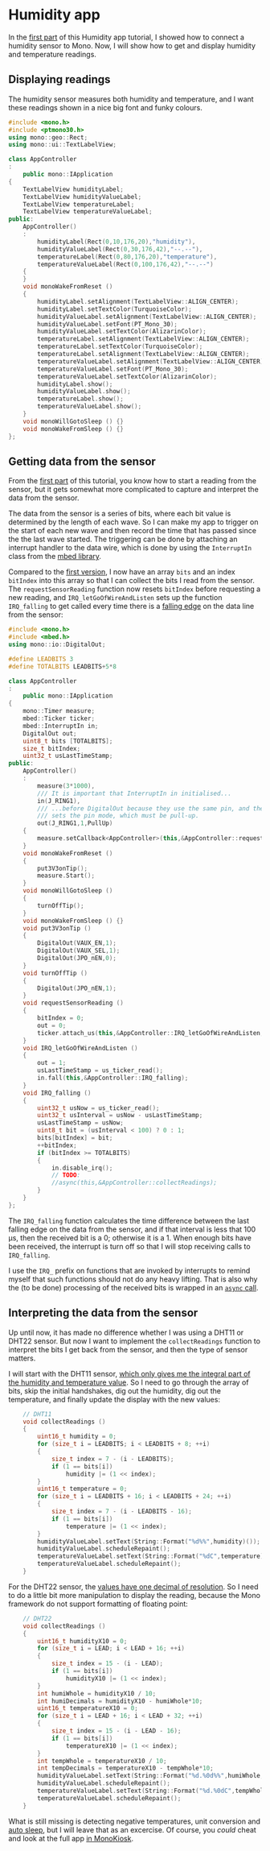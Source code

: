# Humidity app

In the [first part](humidity-hardware.md) of this Humidity app tutorial, I showed how to connect a humidity sensor to Mono.  Now, I will show how to get and display humidity and temperature readings.

## Displaying readings

The humidity sensor measures both humidity and temperature, and I want these readings shown in a nice big font and funky colours.

```c++
#include <mono.h>
#include <ptmono30.h>
using mono::geo::Rect;
using mono::ui::TextLabelView;

class AppController
:
    public mono::IApplication
{
    TextLabelView humidityLabel;
    TextLabelView humidityValueLabel;
    TextLabelView temperatureLabel;
    TextLabelView temperatureValueLabel;
public:
    AppController()
    :
        humidityLabel(Rect(0,10,176,20),"humidity"),
        humidityValueLabel(Rect(0,30,176,42),"--.--"),
        temperatureLabel(Rect(0,80,176,20),"temperature"),
        temperatureValueLabel(Rect(0,100,176,42),"--.--")
    {
    }
    void monoWakeFromReset ()
    {
        humidityLabel.setAlignment(TextLabelView::ALIGN_CENTER);
        humidityLabel.setTextColor(TurquoiseColor);
        humidityValueLabel.setAlignment(TextLabelView::ALIGN_CENTER);
        humidityValueLabel.setFont(PT_Mono_30);
        humidityValueLabel.setTextColor(AlizarinColor);
        temperatureLabel.setAlignment(TextLabelView::ALIGN_CENTER);
        temperatureLabel.setTextColor(TurquoiseColor);
        temperatureLabel.setAlignment(TextLabelView::ALIGN_CENTER);
        temperatureValueLabel.setAlignment(TextLabelView::ALIGN_CENTER);
        temperatureValueLabel.setFont(PT_Mono_30);
        temperatureValueLabel.setTextColor(AlizarinColor);
        humidityLabel.show();
        humidityValueLabel.show();
        temperatureLabel.show();
        temperatureValueLabel.show();
    }
    void monoWillGotoSleep () {}
    void monoWakeFromSleep () {}
};
```

## Getting data from the sensor

From the [first part](humidity-hardware.md) of this tutorial, you know how to start a reading from the sensor, but it gets somewhat more complicated to capture and interpret the data from the sensor.

The data from the sensor is a series of bits, where each bit value is determined by the length of each wave.  So I can make my app to trigger on the start of each new wave and then record the time that has passed since the the last wave started.  The triggering can be done by attaching an interrupt handler to the data wire, which is done by using the `InterruptIn` class from the [mbed  library](https://developer.mbed.org/handbook/InterruptIn).

Compared to the [first version](humidity-hardware.md), I now have an array `bits` and an index `bitIndex` into this array so that I can collect the bits I read from the sensor.  The `requestSensorReading` function now resets `bitIndex` before requesting a new reading, and `IRQ_letGoOfWireAndListen` sets up the function `IRQ_falling` to get called every time there is a [falling edge](https://en.wikipedia.org/wiki/Signal_edge) on the data line from the sensor:

```c++
#include <mono.h>
#include <mbed.h>
using mono::io::DigitalOut;

#define LEADBITS 3
#define TOTALBITS LEADBITS+5*8

class AppController
:
    public mono::IApplication
{
    mono::Timer measure;
    mbed::Ticker ticker;
    mbed::InterruptIn in;
    DigitalOut out;
    uint8_t bits [TOTALBITS];
    size_t bitIndex;
    uint32_t usLastTimeStamp;
public:
    AppController()
    :
        measure(3*1000),
        /// It is important that InterruptIn in initialised...
        in(J_RING1),
        /// ...before DigitalOut because they use the same pin, and the initialisation
        /// sets the pin mode, which must be pull-up.
        out(J_RING1,1,PullUp)
    {
        measure.setCallback<AppController>(this,&AppController::requestSensorReading);
    }
    void monoWakeFromReset ()
    {
        put3V3onTip();
        measure.Start();
    }
    void monoWillGotoSleep ()
    {
        turnOffTip();
    }
    void monoWakeFromSleep () {}
    void put3V3onTip ()
    {
        DigitalOut(VAUX_EN,1);
        DigitalOut(VAUX_SEL,1);
        DigitalOut(JPO_nEN,0);
    }
    void turnOffTip ()
    {
        DigitalOut(JPO_nEN,1);
    }
    void requestSensorReading ()
    {
        bitIndex = 0;
        out = 0;
        ticker.attach_us(this,&AppController::IRQ_letGoOfWireAndListen,18*1000);
    }
    void IRQ_letGoOfWireAndListen ()
    {
        out = 1;
        usLastTimeStamp = us_ticker_read();
        in.fall(this,&AppController::IRQ_falling);
    }
    void IRQ_falling ()
    {
        uint32_t usNow = us_ticker_read();
        uint32_t usInterval = usNow - usLastTimeStamp;
        usLastTimeStamp = usNow;
        uint8_t bit = (usInterval < 100) ? 0 : 1;
        bits[bitIndex] = bit;
        ++bitIndex;
        if (bitIndex >= TOTALBITS)
        {
            in.disable_irq();
            // TODO:
            //async(this,&AppController::collectReadings);
        }
    }
};
```

The `IRQ_falling` function calculates the time difference between the last falling edge on the data from the sensor, and if that interval is less that 100 µs, then the received bit is a 0; otherwise it is a 1.  When enough bits have been received, the interrupt is turn off so that I will stop receiving calls to `IRQ_falling`.

I use the `IRQ_` prefix on functions that are invoked by interrupts to remind myself that such functions should not do any heavy lifting.  That is also why the (to be done) processing of the received bits is wrapped in an [`async` call](https://community.openmono.com/topic/57/mono-sdk-1-2-released).

## Interpreting the data from the sensor

Up until now, it has made no difference whether I was using a DHT11 or DHT22 sensor.  But now I want to implement the `collectReadings` function to interpret the bits I get back from the sensor, and then the type of sensor matters.

I will start with the DHT11 sensor, [which only gives me the integral part of the humidity and temperature value](http://www.micropik.com/PDF/dht11.pdf).  So I need to go through the array of bits, skip the initial handshakes, dig out the humidity, dig out the temperature, and finally update the display with the new values:

```c++
    // DHT11
    void collectReadings ()
    {
        uint16_t humidity = 0;
        for (size_t i = LEADBITS; i < LEADBITS + 8; ++i)
        {
            size_t index = 7 - (i - LEADBITS);
            if (1 == bits[i])
                humidity |= (1 << index);
        }
        uint16_t temperature = 0;
        for (size_t i = LEADBITS + 16; i < LEADBITS + 24; ++i)
        {
            size_t index = 7 - (i - LEADBITS - 16);
            if (1 == bits[i])
                temperature |= (1 << index);
        }
        humidityValueLabel.setText(String::Format("%d%%",humidity)());
        humidityValueLabel.scheduleRepaint();
        temperatureValueLabel.setText(String::Format("%dC",temperature)());
        temperatureValueLabel.scheduleRepaint();
    }
```

For the DHT22 sensor, the [values have one decimal of resolution](https://www.sparkfun.com/datasheets/Sensors/Temperature/DHT22.pdf).  So I need to do a little bit more manipulation to display the reading, because the Mono framework do not support formatting of floating point:

```c++
    // DHT22
    void collectReadings ()
    {
        uint16_t humidityX10 = 0;
        for (size_t i = LEAD; i < LEAD + 16; ++i)
        {
            size_t index = 15 - (i - LEAD);
            if (1 == bits[i])
                humidityX10 |= (1 << index);
        }
        int humiWhole = humidityX10 / 10;
        int humiDecimals = humidityX10 - humiWhole*10;
        uint16_t temperatureX10 = 0;
        for (size_t i = LEAD + 16; i < LEAD + 32; ++i)
        {
            size_t index = 15 - (i - LEAD - 16);
            if (1 == bits[i])
                temperatureX10 |= (1 << index);
        }
        int tempWhole = temperatureX10 / 10;
        int tempDecimals = temperatureX10 - tempWhole*10;
        humidityValueLabel.setText(String::Format("%d.%0d%%",humiWhole,humiDecimals)());
        humidityValueLabel.scheduleRepaint();
        temperatureValueLabel.setText(String::Format("%d.%0dC",tempWhole,tempDecimals)());
        temperatureValueLabel.scheduleRepaint();
    }
```

What is still missing is detecting negative temperatures, unit conversion and [auto sleep](http://developer.openmono.com/en/latest/tutorials/sleep-mode.html), but I will leave that as an excercise.  Of course, you *could* cheat and look at the full app [in MonoKiosk](http://monokiosk.com/app/com-openmono-humidity).


